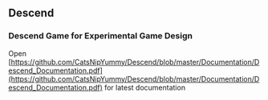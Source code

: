 ## Descend

### Descend Game for Experimental Game Design

Open [https://github.com/CatsNipYummy/Descend/blob/master/Documentation/Descend_Documentation.pdf](https://github.com/CatsNipYummy/Descend/blob/master/Documentation/Descend_Documentation.pdf) for latest documentation
